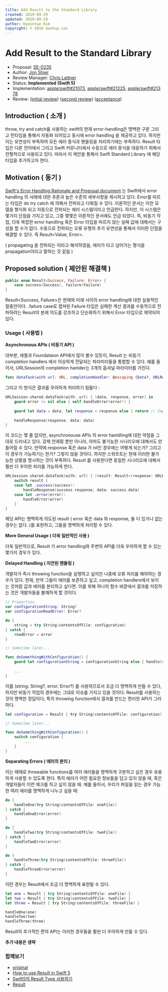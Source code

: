 ```yaml
---
title: Add Result to the Standard Library
created: 2019-09-29
updated: 2019-09-29
author: Hyeontae Kim
Copyright: © 2019 mashup-ios
---
```


# Add Result to the Standard Library

- Proposal: [SE-0235](https://github.com/apple/swift-evolution/blob/master/proposals/0235-add-result.md)
- Author: [Jon Shier](https://github.com/jshier)
- Review Manager: [Chris Lattner](https://github.com/lattner)
- Status: **Implemented (Swift 5)**
- Implementation: [apple/swift#21073](https://github.com/apple/swift/pull/21073), [apple/swift#21225](https://github.com/apple/swift/pull/21225), [apple/swift#21378](https://github.com/apple/swift/pull/21378)
- Review: ([initial review](https://forums.swift.org/t/se-0235-add-result-to-the-standard-library/17752)) ([second review](https://forums.swift.org/t/revised-se-0235-add-result-to-the-standard-library/18371)) ([acceptance](https://forums.swift.org/t/accepted-with-modifications-se-0235-add-result-to-the-standard-library/18603))

## Introduction ( 소개 )

throw, try and catch를 사용하는 swift의 현재 error-handling은 명백한 구문 그리고 런타임을 통해서 자동화 되어있고 동시에 error handling 을 제공하고 있다. 하지만 이는 유연성이 부족하여 모든 에러 증식과 핸들링을 처리하기에는 부족하다. Result 타입은 다른 언어에서 그리고 Swift 커뮤니티에서 수동으로 에러 증식을 대응하기 위해서 전형적으로 사용되고 있다. 따라서 이 제안을 통해서 Swift Standard Library 에 해당 타입을 추가하고자 한다.

## Motivation ( 동기 )

[Swift's Error Handling Rationale and Proposal document](https://github.com/apple/swift/blob/master/docs/ErrorHandlingRationale.rst)  는 Swift에서 error handling 의 사례에 대한 추론과 높은 수준의 세부사항을 제시하고 있다. Error를 따르는 타입은 do try catch 에 의해서 전파되고 다뤄질 수 있다. 이론적인 문서는 이런 모델을 형식화 되고 자동으로 전파되는 에러 시스템이라고 언급한다. 하지만, 이 시스템은 몇가지 단점을 가지고 있고, 그중 몇몇은 이론적인 문서에도 언급 되었다. 즉, 비동기 작업, 더욱 복잡한 error handling 혹은 Error 타입을 따르지 않는 실패 값에 대해서는 구성을 할 수가 없다.  수동으로 전파되는 오류 유형의 추가 유연성을 통해서 이러한 단점을 해결할 수 있다. 즉 Result<Value, Error>.

( propagating 을 전파되는 이라고 해석하였음, 에러가 타고 넘어가는 형식을 propagation이라고 말하는 것 같음 ) 

## Proposed solution ( 제안된 해결책 )

```swift
public enum Result<Success, Failure: Error> {
    case success(Success), failure(Failure)
}
```

Result<Success, Failure>은 현재와 미래 사이의 error handling에 대한 실용적인 절충안이다. .failure case로 캡쳐된 Failure 타입은 실패한 계산 결과를 수동적으로 전파하려는 Result의 본래 의도를 강조하고 단순화하기 위해서 Error 타입으로 제약되어 있다. 

### Usage ( 사용법 )

**Asynchronous APIs ( 비동기 API )** 

대부분, 애플과 Foundataion API에서 많이 볼수 있듯이, Result 는 비동기 completion handlers 에서 이상하게 전달되는 파라미터들을 통합할 수 있다. 예를 들어서, URLSession의 completion hanlder는 3개의 옵셔널 파라미터를 가진다.

```swift
func dataTask(with url: URL, completionHandler: @escaping (Data?, URLResponse?, Error?) -> Void) -> URLSessionDataTask
```

그리고 이 방식은 결과를 우아하게 처리하기 힘들다 :

```swift
URLSession.shared.dataTask(with: url) { (data, response, error) in
    guard error != nil else { self.handleError(error!) }
    
    guard let data = data, let response = response else { return // Impossible? }
    
    handleResponse(response, data: data)
}
```

이 코드는 몇 줄 없지만, asynchronouse APIs 의 error hanldling에 대한 약점을 그대로 드러내고 있다. 강제 언래핑 뿐만 아니라, 아마도 불가능한 시나리오에 대해서도 만들어질 수 있다. 만약에 response 혹은 data 가 nil인 경우에는 어떻게 되는가? 그리고 이 경우가 가능하기는 한가? 그렇지 않을 것이다. 하지만 스위프트는 현재 이러한 불가능한 상황을 명시하는 것이 부족하다. Result 를 사용한다면 동일한 시나리오에 대해서 훨씬 더 우아한 처리를 가능하게 한다.

```swift
URLSession.shared.dataTask(with: url) { (result: Result<(response: URLResponse, data: Data), Error>) in // Type added for illustration purposes.
    switch result {
    case let .success(success):
        handleResponse(success.response, data: success.data)
    case let .error(error):
        handleError(error)
    }
}
```

해당 API는 명백하게 의도된 result ( error 혹은 data 와 response, 둘 다 있거나 없는 경우는 없다. )를 표현하고, 그들을 명백하게 처리할 수 있다.

**More General Usage ( 더욱 일반적인 사용 )**

더욱 일반적으로, Result 가 error handling와 주변의 API를 더욱 우아하게 할 수 있는 몇가지 경우가 있다.

**Delayed Handling ( 지연된 핸들링 )**

개발자가 즉시 throwing function을 실행하고 싶지만 나중에 오류 처리를 해야하는 경우가 있다. 현재, 만약 그들이 에러를 보존하고 싶고, completion handlers에서 보이는 것처럼 값과 에러를 분리하고 싶다면. 이를 위해 하나의 함수 바깥에서 결과를 저장하는 것은 개발자들을 불쾌하게 할 것이다.

```swift
// Properties 
var configurationString: String?
var configurationReadError: Error?

do {
    string = try String(contentsOfFile: configuration)
} catch {
    readError = error
}

// Sometime later...

func doSomethingWithConfiguration() {
    guard let configurationString = configurationString else { handle(configurationError!) }
    
    ... 
}
```

이를 (string: String?, error: Error?) 를 사용하므로서 조금 더 명백하게 만들 수 있다, 하지만 비동기 작업의 경우에는 그대로 이슈를 가지고 있을 것이다. Result를 사용하는 것이 명백한 정답이다, 특히 throwing function에서 결과를 만드는 편리한 API가 그러하다.

```swift
let configuration = Result { try String(contentsOfFile: configuration) }

// Sometime later...

func doSomethingWithConfiguration() {
    switch configuration {
        ...
    }
}
```

**Separating Errors ( 에러의 분리 )**

이는 때때로 throwable functions를 여러 에러들을 명백하게 구분하고 싶은 경우 유용하게 사용할 수 있도록 한다. 특히 에러가 어떤 필요한 정보들을 담고 있지 않을 때, 혹은 개발자들이 이런 체크를 하고 싶지 않을 때. 예를 들어서, 우리가 파일을 읽는 경우 가능한 여러 에러를 명백하게 나누고 싶을 때:

```swift
do {
    handleOne(try String(contentsOfFile: oneFile))
} catch {
    handleOneError(error)
}

do {
    handleTwo(try String(contentsOfFile: twoFile))
} catch {
    handleTwoError(error)
}

do {
    handleThree(try String(contentsOfFile: threeFile))
} catch {
    handleThreeError(error)
} 
```

이런 경우는 Result에서 조금 더 명백하게 표현될 수 있다.

```swift
let one = Result { try String(contentsOfFile: oneFile) }
let two = Result { try String(contentsOfFile: twoFile) }
let three = Result { try String(contentsOfFile: threeFile) }

handleOne(one)
handleTwo(two)
handleThree(three)
```

Result의 추가적인 편의 API는 이러한 경우들을 훨씬 더 우아하게 만들 수 있다.

**추가 내용은 생략**

### 함께보기
* [original](https://github.com/apple/swift-evolution/blob/master/proposals/0235-add-result.md)
* [How to use Result in Swift 5](https://www.hackingwithswift.com/articles/161/how-to-use-result-in-swift)
* [Swift5의 Result Type 사용하기](https://eunjin3786.tistory.com/47)
* [Result](https://developer.apple.com/documentation/swift/result)
